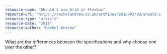 ```yaml
---
resource-name: "Should I use Grid or Flexbox"
resource-url: "https://rachelandrew.co.uk/archives/2016/03/30/should-i-use-grid-or-flexbox/"
resource-type: "article"
resource-date: "2016"
resource-author: "Rachel Andrew"
---
```


What are the differences between the specifications and why choose one over the other?

